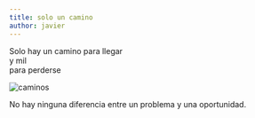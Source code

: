 ```yaml
---
title: solo un camino
author: javier
---
```

 


Solo hay un camino para llegar   
y mil   
para perderse   

![caminos](img/caminos.jpg)  

No hay ninguna diferencia entre un problema y una oportunidad.
